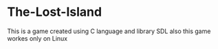 # The-Lost-Island
This is a game created using C language and library SDL also this game workes only on Linux

